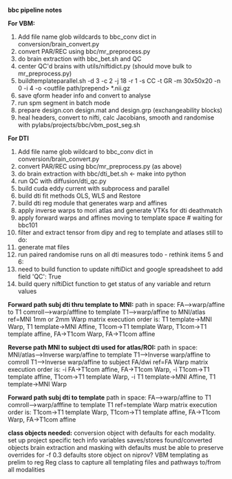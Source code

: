 **bbc pipeline notes**

**For VBM:**
1. Add file name glob wildcards to bbc_conv dict in conversion/brain_convert.py
2. convert PAR/REC using bbc/mr_preprocess.py
3. do brain extraction with bbc_bet.sh and QC
4. center QC'd brains with utils/niftidict.py (should move bulk to mr_preprocess.py)
5. buildtemplateparallel.sh -d 3 -c 2 -j 18 -r 1 -s CC -t GR -m 30x50x20 -n 0 -i 4 -o <outfile path/prepend> *.nii.gz
6. save qform header info and convert to analyse
7. run spm segment in batch mode
8. prepare design.con design.mat and design.grp (exchangeability blocks)
9. heal headers, convert to nifti, calc Jacobians, smooth and randomise with pylabs/projects/bbc/vbm_post_seg.sh

**For DTI**
1. Add file name glob wildcard to bbc_conv dict in conversion/brain_convert.py
2. convert PAR/REC using bbc/mr_preprocess.py (as above)
3. do brain extraction with bbc/dti_bet.sh <- make into python
4. run QC with diffusion/dti_qc.py
5. build cuda eddy current with subprocess and parallel
6. build dti fit methods OLS, WLS and Restore
7. build dti reg module that generates warp and affines
8. apply inverse warps to mori atlas and generate VTKs for dti deathmatch
8. apply forward warps and affines moving to template space # waiting for bbc101
9. filter and extract tensor from dipy and reg to template and atlases
still to do:
10. generate mat files
11. run paired randomise runs on all dti measures
todo - rethink items 5 and 6:
5. need to build function to update niftiDict and google spreadsheet to add field 'QC': True
6. build query niftiDict function to get status of any variable and return values

**Forward path subj dti thru template to MNI:**
path in space:
FA-->warp/affine to T1 comroll-->warp/afffine to template T1-->warp/affine to MNI/atlas
ref=MNI 1mm or 2mm
Warp matrix execution order is:
T1 template->MNI Warp, T1 template->MNI Affine, T1com->T1 template Warp, T1com->T1 template affine, FA->T1com Warp, FA->T1com affine

**Reverse path MNI to subject dti used for atlas/ROI:**
path in space:
MNI/atlas-->Inverse warp/affine to template T1-->Inverse warp/affine to comroll T1-->Inverse warp/affine to subject FA/dwi
ref=FA
Warp matrix execution order is:
-i FA->T1com affine, FA->T1com Warp, -i T1com->T1 template affine, T1com->T1 template Warp, -i T1 template->MNI Affine, T1 template->MNI Warp

**Forward path subj dti to template**
path in space:
FA-->warp/affine to T1 comroll-->warp/afffine to template T1
ref=template
Warp matrix execution order is:
T1com->T1 template Warp, T1com->T1 template affine, FA->T1com Warp, FA->T1com affine

**class objects needed:**
conversion object with defaults for each modality.
    set up project specific tech info variables
    saves/stores found/converted objects
brain extraction and masking with defaults
    must be able to preserve overrides for -f 0.3 defaults
    store object on niprov?
VBM templating as prelim to reg
Reg class to capture all templating files and pathways to/from all modalities